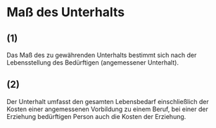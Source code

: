 # Maß des Unterhalts



## (1)

 Das Maß des zu gewährenden Unterhalts bestimmt sich nach der Lebensstellung des Bedürftigen (angemessener Unterhalt).

## (2)

 Der Unterhalt umfasst den gesamten Lebensbedarf einschließlich der Kosten einer angemessenen Vorbildung zu einem Beruf, bei einer der Erziehung bedürftigen Person auch die Kosten der Erziehung. 

